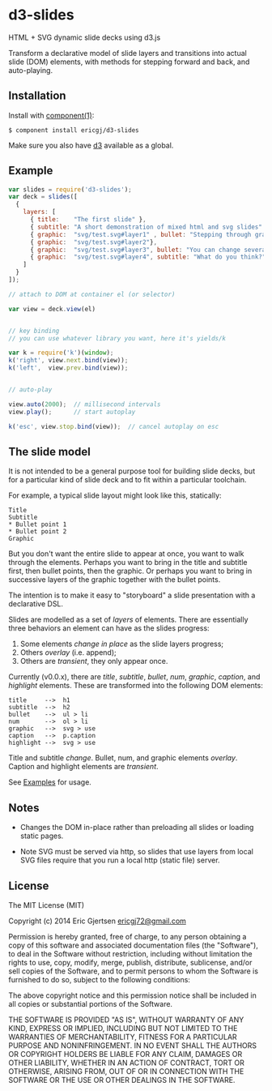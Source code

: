 
# d3-slides

  HTML + SVG dynamic slide decks using d3.js

  Transform a declarative model of slide layers and transitions
  into actual slide (DOM) elements, with methods for stepping
  forward and back, and auto-playing.

 
## Installation

  Install with [component(1)](http://component.io):

    $ component install ericgj/d3-slides

  Make sure you also have [d3](https://github.com/mbostock/d3) available as
  a global.

## Example

  ```js
  var slides = require('d3-slides');
  var deck = slides([
    {
      layers: [
        { title:    "The first slide" },
        { subtitle: "A short demonstration of mixed html and svg slides" },
        { graphic:  "svg/test.svg#layer1" , bullet: "Stepping through graphic layers." },
        { graphic:  "svg/test.svg#layer2"},
        { graphic:  "svg/test.svg#layer3", bullet: "You can change several elements at once." },
        { graphic:  "svg/test.svg#layer4", subtitle: "What do you think?" } 
      ]
    }
  ]);

  // attach to DOM at container el (or selector)
  
  var view = deck.view(el)
  

  // key binding
  // you can use whatever library you want, here it's yields/k
  
  var k = require('k')(window);
  k('right', view.next.bind(view));
  k('left',  view.prev.bind(view));

  
  // auto-play

  view.auto(2000);  // millisecond intervals
  view.play();      // start autoplay
  
  k('esc', view.stop.bind(view));  // cancel autoplay on esc
  ```

## The slide model

  It is not intended to be a general purpose tool for building slide decks, but
  for a particular kind of slide deck and to fit within a particular toolchain.

  For example, a typical slide layout might look like this, statically:

    Title
    Subtitle
    * Bullet point 1
    * Bullet point 2
    Graphic

  But you don't want the entire slide to appear at once, you want to walk
  through the elements. Perhaps you want to bring in the title and subtitle
  first, then bullet points, then the graphic. Or perhaps you want to bring
  in successive layers of the graphic together with the bullet points.

  The intention is to make it easy to "storyboard" a slide presentation with
  a declarative DSL.

  Slides are modelled as a set of _layers_ of elements. There are essentially
  three behaviors an element can have as the slides progress:

  1. Some elements _change in place_ as the slide layers progress;
  2. Others _overlay_ (i.e. append);
  3. Others are _transient_, they only appear once.

  Currently (v0.0.x), there are _title_, _subtitle_, _bullet_, _num_,
  _graphic_, _caption_, and _highlight_ elements.  These are transformed
  into the following DOM elements:
  
    title     -->  h1
    subtitle  -->  h2
    bullet    -->  ul > li
    num       -->  ol > li
    graphic   -->  svg > use
    caption   -->  p.caption
    highlight -->  svg > use
  
  Title and subtitle _change_. Bullet, num, and graphic elements
  _overlay_. Caption and highlight elements are _transient_.

  See [Examples](https://github.com/ericgj/d3-slides/tree/master/examples) 
  for usage.

## Notes

  - Changes the DOM in-place rather than preloading all slides or loading
    static pages. 
  
  - Note SVG must be served via http, so slides that use layers from local SVG 
    files require that you run a local http (static file) server.
 

## License

  The MIT License (MIT)

  Copyright (c) 2014 Eric Gjertsen <ericgj72@gmail.com>

  Permission is hereby granted, free of charge, to any person obtaining a copy
  of this software and associated documentation files (the "Software"), to deal
  in the Software without restriction, including without limitation the rights
  to use, copy, modify, merge, publish, distribute, sublicense, and/or sell
  copies of the Software, and to permit persons to whom the Software is
  furnished to do so, subject to the following conditions:

  The above copyright notice and this permission notice shall be included in
  all copies or substantial portions of the Software.

  THE SOFTWARE IS PROVIDED "AS IS", WITHOUT WARRANTY OF ANY KIND, EXPRESS OR
  IMPLIED, INCLUDING BUT NOT LIMITED TO THE WARRANTIES OF MERCHANTABILITY,
  FITNESS FOR A PARTICULAR PURPOSE AND NONINFRINGEMENT. IN NO EVENT SHALL THE
  AUTHORS OR COPYRIGHT HOLDERS BE LIABLE FOR ANY CLAIM, DAMAGES OR OTHER
  LIABILITY, WHETHER IN AN ACTION OF CONTRACT, TORT OR OTHERWISE, ARISING FROM,
  OUT OF OR IN CONNECTION WITH THE SOFTWARE OR THE USE OR OTHER DEALINGS IN
  THE SOFTWARE.
